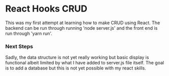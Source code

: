 # React Hooks CRUD


This was my first attempt at learning how to make CRUD using React.
The backend can be run through running 'node server.js' and the front end is run through 'yarn run'.

  
### Next Steps

Sadly, the data structure is not yet really working but basic display is functional albeit limited by what I have added to server.js file itself.  The goal is to add a database but this is not yet possible with my react skills.
